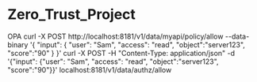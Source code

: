 # Zero_Trust_Project

OPA 
curl -X POST http://localhost:8181/v1/data/myapi/policy/allow --data-binary '{ "input": { "user": "Sam", "access": "read", "object":"server123", "score":"90" } }'
curl -X POST -H "Content-Type: application/json" -d '{"input": {"user": "Sam", "access": "read", "object":"server123", "score":"90"}}' localhost:8181/v1/data/authz/allow
